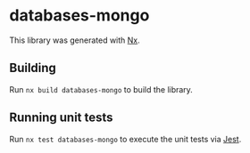 # databases-mongo

This library was generated with [Nx](https://nx.dev).

## Building

Run `nx build databases-mongo` to build the library.

## Running unit tests

Run `nx test databases-mongo` to execute the unit tests via [Jest](https://jestjs.io).
